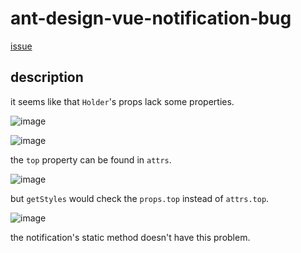 # ant-design-vue-notification-bug

[issue](https://github.com/vueComponent/ant-design-vue/issues/7875)

## description

it seems like that `Holder`'s props lack some properties. 

![image](https://github.com/user-attachments/assets/4236f95d-1132-4a98-b688-b63d152ac1bf)

![image](https://github.com/user-attachments/assets/9c95dbd6-b21c-441f-baf6-60af1f5e1a8d)

the `top` property can be found in `attrs`.

![image](https://github.com/user-attachments/assets/2c4cbddd-3544-418a-a07a-ca1d0c7ea68c)

but `getStyles` would check the `props.top` instead of `attrs.top`.

![image](https://github.com/user-attachments/assets/8f78ad21-af58-4bf0-8cd1-d5b2cfd93df6)

the notification's static method doesn't have this problem.
